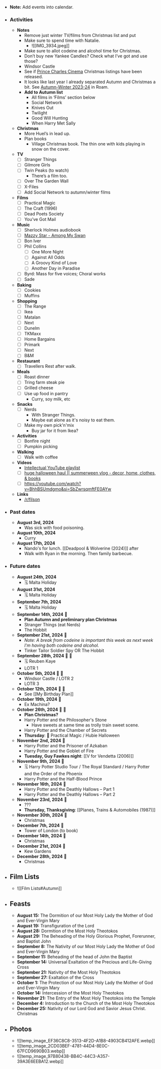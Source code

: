 - **Note:** Add events into calendar.
- ### Activities
	- **Notes**
		- Remove just winter TV/films from Christmas list and put
		- Make sure to spend time with Natalie. 
			- ![[IMG_3934.jpeg]]
		- Make sure to allot codeine and alcohol time for Christmas.
		- Don’t buy new Yankee Candles? Check what I’ve got and use those?
		- Windsor Castle
		- See if [Prince Charles Cinema](https://princecharlescinema.com/whats-on/) Christmas listings have been released.
		- It looks like last year I already separated Autumn and Christmas a bit. See [Autumn-Winter 2023-24](roam://#/app/clowes/page/huO8dWa5B) in Roam.
		- **Add to Autumn list**
			- All films in ‘Films’ section below
			- Social Network
			- Knives Out
			- Twilight
			- Good Will Hunting
			- When Harry Met Sally
	- **Christmas**
		- More Huel’s in lead up.
		- Plan books
			- Village Christmas book. The thin one with kids playing in snow on the cover.
	- **TV**
		- [ ] Stranger Things
		- [ ] Gilmore Girls
		- [ ] Twin Peaks (to watch)
			- There’s a film too.
		- [ ] Over The Garden Wall
		- [ ] X-Files
		- [ ] Add Social Network to autumn/winter films
	- **Films**
		- [ ] Practical Magic
		- [ ] The Craft (1996)
		- [ ] Dead Poets Society
		- [ ] You’ve Got Mail
	- **Music**
		- [ ] Sherlock Holmes audiobook
		- [ ] [Mazzy Star - Among My Swan](https://open.spotify.com/album/4mhpbf7jYc0L1nBceoebIE?si=hfSl7eZqSgyka5W1tyoLYg)
		- [ ] Bon Iver
		- [ ] Phil Collins 
			- [ ] One More Night
			- [ ] Against All Odds
			- [ ] A Groovy Kind of Love
			- [ ] Another Day in Paradise
		- [ ] Byrd: Mass for five voices; Choral works
		- [ ] Sade
	- **Baking**
		- [ ] Cookies
		- [ ] Muffins
	- **Shopping**
		- [ ] The Range
		- [ ] Ikea
		- [ ] Matalan
		- [ ] Next
		- [ ] Dunelm
		- [ ] TKMaxx
		- [ ] Home Bargains
		- [ ] Primark
		- [ ] Next
		- [ ] B&M
	- **Restaurant**
		- [ ] Travellers Rest after walk.
	- **Meals**
		- [ ] Roast dinner
		- [ ] Tring farm steak pie
		- [ ] Grilled cheese
		- [ ] Use up food in pantry
			- Curry, soy milk, etc
	- **Snacks**
		- [ ] Nerds
			- With Stranger Things.
			- Maybe eat alone as it's noisy to eat them.
		- [ ] Make my own pick'n'mix
			- Buy jar for it from Ikea?
	- **Activities**
		- [ ] Bonfire night
		- [ ] Pumpkin picking
	- **Walking**
		- [ ] Walk with coffee
	- **Videos**
		- [Intellectual YouTube playlist](https://youtube.com/playlist?list=PLvA0caarRB0Mm9RMwGZGQl-adAJ-utL57&si=SbQ914Jy_kXJPPHL)
		- [ ] [huge halloween haul || summerween vlog - decor, home, clothes, & books](https://youtu.be/k6DSs8ICrDM?si=3RUYbcPGVC1anLVl)
		- [ ] https://youtube.com/watch?v=BhhBSUmdgmo&si=SbZwrsqmftFE0AYw
	- **Links**
		- [/r/filson](https://www.reddit.com/r/filson/top/?sort=top&t=year)
- ### Past dates
	- **August 3rd, 2024**
		- Was sick with food poisoning.
	- **August 10th, 2024**
		- Curry
	- **August 17th, 2024**
		- Nando's for lunch. [[Deadpool & Wolverine (2024)]] after
		- Walk with Ryan in the morning. Then family barbecue.
- ### Future dates
	- **August 24th, 2024**
		- 🗓️ Malta Holiday
	- **August 31st, 2024**
		- 🗓️ Malta Holiday
	- **September 7th, 2024**
		- 🗓️ Malta Holiday
	- **September 14th, 2024** 💊
		- **Plan Autumn and preliminary plan Christmas**
		- Stranger Things (eat Nerds)
		- The Hobbit
	- **September 21st, 2024** 🍁
		- *Note: A break from codeine is important this week as next week I'm having both codeine and alcohol.*
		- Tinker Tailor Soldier Spy OR The Hobbit
	- **September 28th, 2024** 💊 🍂
		- 🗓️ Reuben Kaye
		- LOTR 1
	- **October 5th, 2024** 💊 🥮
		- Windsor Castle / LOTR 2
		- LOTR 3
	- **October 12th, 2024** 💊 🍁
		- See [[My Birthday Plan]]
	- **October 19th, 2024** 🍂
		- Ex Machina?
	- **October 26th, 2024** 🎃 💊
		- **Plan Christmas?**
		- Harry Potter and the Philosopher's Stone
			- Have sweets at same time as trolly train sweet scene.
		- Harry Potter and the Chamber of Secrets
		- **Thursday**: 🎃 Practical Magic / Hubie Halloween
	- **November 2nd, 2024** 🍁
		- Harry Potter and the Prisoner of Azkaban
		- Harry Potter and the Goblet of Fire
		- **Tuesday, Guy Fawkes night**: [[V for Vendetta (2006)]]
	- **November 9th, 2024** 🍂
		- 🗓️ Harry Potter Studio Tour / The Royal Standard / Harry Potter and the Order of the Phoenix
		- Harry Potter and the Half-Blood Prince
	- **November 16th, 2024** 🥮
		- Harry Potter and the Deathly Hallows – Part 1
		- Harry Potter and the Deathly Hallows – Part 2
	- **November 23rd, 2024** 🌲
		- ???
		- **Thursday, Thanksgiving**: [[Planes, Trains & Automobiles (1987)]]
	- **November 30th, 2024** 🎄
		- Christmas
	- **December 7th, 2024** 🎅
		- Tower of London (to book)
	- **December 14th, 2024** 🌲
		- Christmas
	- **December 21st, 2024** 🎄
		- Kew Gardens
	- **December 28th, 2024** 🎅
		- Christmas
- ## Film Lists
	- ![[Film Lists#Autumn]]
- ## Feasts
    - **August 15:** The Dormition of our Most Holy Lady the Mother of God and Ever-Virgin Mary
    - **August 19:** Transfiguration of the Lord
    - **August 28:** Dormition of the Most Holy Theotokos
    - **August 29:** The Beheading of the Holy Glorious Prophet, Forerunner, and Baptist John
    - **September 8:** The Nativity of our Most Holy Lady the Mother of God and Ever-Virgin Mary
    - **September 11:** Beheading of the head of John the Baptist
    - **September 14:** Universal Exaltation of the Precious and Life-Giving Cross
    - **September 21:** Nativity of the Most Holy Theotokos
    - **September 27:** Exaltation of the Cross
    - **October 1:** The Protection of our Most Holy Lady the Mother of God and Ever-Virgin Mary
    - **October 14:** Intercession of the Most Holy Theotokos
    - **November 21:** The Entry of the Most Holy Theotokos into the Temple
    - **December 4:** Introduction to the Church of the Most Holy Theotokos
    - **December 25:** Nativity of our Lord God and Savior Jesus Christ. Christmas
- ## Photos
	- ![[temp_image_EF36C8C8-3513-4F2D-A1B8-4903CB412AFE.webp]]
	- ![[temp_image_2CD03BEF-4781-44D4-8E0C-67FCD9690B03.webp]]
	- ![[temp_image_97B80438-BB4C-44C3-A357-39A3E6EEBA12.webp]]
